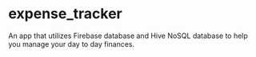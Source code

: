# expense_tracker
An app that utilizes Firebase database and Hive NoSQL database to help you manage your day to day finances.
